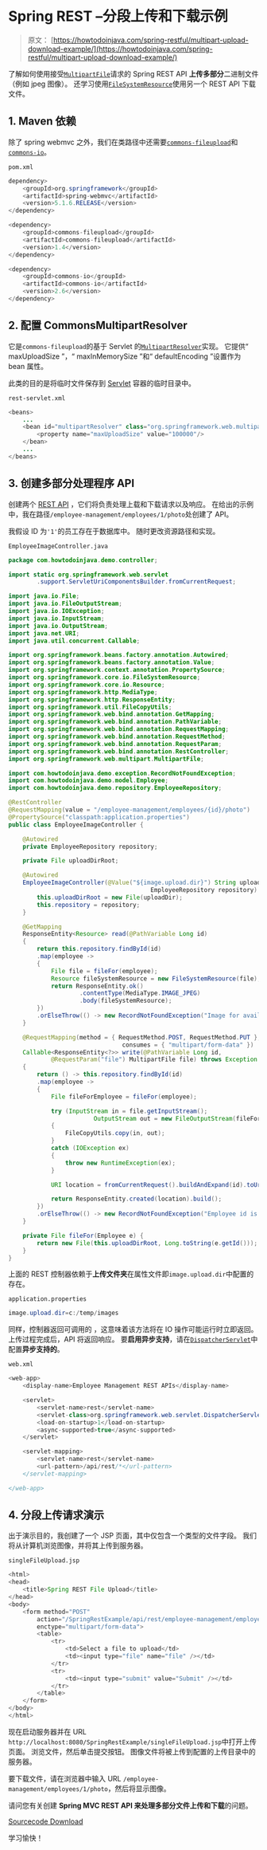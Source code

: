 # Spring REST –分段上传和下载示例

> 原文： [https://howtodoinjava.com/spring-restful/multipart-upload-download-example/](https://howtodoinjava.com/spring-restful/multipart-upload-download-example/)

了解如何使用接受[`MultipartFile`](https://docs.spring.io/spring/docs/current/javadoc-api/org/springframework/web/multipart/MultipartFile.html)请求的 Spring REST API **上传多部分**二进制文件（例如 jpeg 图像）。 还学习使用[`FileSystemResource`](https://docs.spring.io/spring-framework/docs/current/javadoc-api/org/springframework/core/io/FileSystemResource.html)使用另一个 REST API 下载文件。

## 1\. Maven 依赖

除了 spring webmvc 之外，我们在类路径中还需要[`commons-fileupload`](https://mvnrepository.com/artifact/commons-fileupload/commons-fileupload)和[`commons-io`](https://mvnrepository.com/artifact/commons-io/commons-io)。

`pom.xml`

```java
dependency>
	<groupId>org.springframework</groupId>
	<artifactId>spring-webmvc</artifactId>
	<version>5.1.6.RELEASE</version>
</dependency>

<dependency>
	<groupId>commons-fileupload</groupId>
	<artifactId>commons-fileupload</artifactId>
	<version>1.4</version>
</dependency>

<dependency>
	<groupId>commons-io</groupId>
	<artifactId>commons-io</artifactId>
	<version>2.6</version>
</dependency>

```

## 2\. 配置 CommonsMultipartResolver

它是`commons-fileupload`的基于 Servlet 的[`MultipartResolver`](https://docs.spring.io/spring/docs/current/javadoc-api/org/springframework/web/multipart/commons/CommonsMultipartResolver.html)实现。 它提供“ maxUploadSize ”，“ maxInMemorySize ”和“ defaultEncoding ”设置作为 bean 属性。

此类的目的是将临时文件保存到 [Servlet](https://howtodoinjava.com/servlets/complete-java-servlets-tutorial/) 容器的临时目录中。

`rest-servlet.xml`

```java
<beans>
	...
	<bean id="multipartResolver" class="org.springframework.web.multipart.commons.CommonsMultipartResolver">
		<property name="maxUploadSize" value="100000"/>
	</bean>
	...
</beans>

```

## 3\. 创建多部分处理程序 API

创建两个 [REST API](http://restfulapi.net/) ，它们将负责处理上载和下载请求以及响应。 在给出的示例中，我在路径`/employee-management/employees/1/photo`处创建了 API。

我假设 ID 为`'1'`的员工存在于数据库中。 随时更改资源路径和实现。

`EmployeeImageController.java`

```java
package com.howtodoinjava.demo.controller;

import static org.springframework.web.servlet
		.support.ServletUriComponentsBuilder.fromCurrentRequest;

import java.io.File;
import java.io.FileOutputStream;
import java.io.IOException;
import java.io.InputStream;
import java.io.OutputStream;
import java.net.URI;
import java.util.concurrent.Callable;

import org.springframework.beans.factory.annotation.Autowired;
import org.springframework.beans.factory.annotation.Value;
import org.springframework.context.annotation.PropertySource;
import org.springframework.core.io.FileSystemResource;
import org.springframework.core.io.Resource;
import org.springframework.http.MediaType;
import org.springframework.http.ResponseEntity;
import org.springframework.util.FileCopyUtils;
import org.springframework.web.bind.annotation.GetMapping;
import org.springframework.web.bind.annotation.PathVariable;
import org.springframework.web.bind.annotation.RequestMapping;
import org.springframework.web.bind.annotation.RequestMethod;
import org.springframework.web.bind.annotation.RequestParam;
import org.springframework.web.bind.annotation.RestController;
import org.springframework.web.multipart.MultipartFile;

import com.howtodoinjava.demo.exception.RecordNotFoundException;
import com.howtodoinjava.demo.model.Employee;
import com.howtodoinjava.demo.repository.EmployeeRepository;

@RestController
@RequestMapping(value = "/employee-management/employees/{id}/photo")
@PropertySource("classpath:application.properties")
public class EmployeeImageController {

	@Autowired
	private EmployeeRepository repository;

	private File uploadDirRoot;

	@Autowired
	EmployeeImageController(@Value("${image.upload.dir}") String uploadDir, 
										EmployeeRepository repository) {
		this.uploadDirRoot = new File(uploadDir);
		this.repository = repository;
	}

	@GetMapping
	ResponseEntity<Resource> read(@PathVariable Long id) 
	{
		return this.repository.findById(id)
		.map(employee -> 
		{
			File file = fileFor(employee);
			Resource fileSystemResource = new FileSystemResource(file);
			return ResponseEntity.ok()
					.contentType(MediaType.IMAGE_JPEG)
					.body(fileSystemResource);
		})
		.orElseThrow(() -> new RecordNotFoundException("Image for available"));
	}

	@RequestMapping(method = { RequestMethod.POST, RequestMethod.PUT }, 
								consumes = { "multipart/form-data" })
	Callable<ResponseEntity<?>> write(@PathVariable Long id, 
			@RequestParam("file") MultipartFile file) throws Exception 
	{
		return () -> this.repository.findById(id)
		.map(employee -> 
		{
			File fileForEmployee = fileFor(employee);

			try (InputStream in = file.getInputStream(); 
						OutputStream out = new FileOutputStream(fileForEmployee)) 
			{
				FileCopyUtils.copy(in, out);
			} 
			catch (IOException ex) 
			{
				throw new RuntimeException(ex);
			}

			URI location = fromCurrentRequest().buildAndExpand(id).toUri();

			return ResponseEntity.created(location).build();
		})
		.orElseThrow(() -> new RecordNotFoundException("Employee id is not present in database"));
	}

	private File fileFor(Employee e) {
		return new File(this.uploadDirRoot, Long.toString(e.getId()));
	}
}

```

上面的 REST 控制器依赖于**上传文件夹**在属性文件即`image.upload.dir`中配置的存在。

`application.properties`

```java
image.upload.dir=c:/temp/images

```

同样，控制器返回可调用的 **[](https://howtodoinjava.com/java/multi-threading/java-callable-future-example/)**，这意味着该方法将在 IO 操作可能运行时立即返回。 上传过程完成后，API 将返回响应。 要**启用异步支持**，请在[`DispatcherServlet`](https://howtodoinjava.com/spring5/webmvc/spring-dispatcherservlet-tutorial/)中配置**异步支持的**。

`web.xml`

```java
<web-app>
	<display-name>Employee Management REST APIs</display-name>

	<servlet>
		<servlet-name>rest</servlet-name> 
		<servlet-class>org.springframework.web.servlet.DispatcherServlet</servlet-class>
		<load-on-startup>1</load-on-startup>
		<async-supported>true</async-supported>
	</servlet>

	<servlet-mapping>
		<servlet-name>rest</servlet-name>
		<url-pattern>/api/rest/*</url-pattern>
	</servlet-mapping>

</web-app>

```

## 4\. 分段上传请求演示

出于演示目的，我创建了一个 JSP 页面，其中仅包含一个类型的文件字段。 我们将从计算机浏览图像，并将其上传到服务器。

`singleFileUpload.jsp`

```java
<html>
<head>
	<title>Spring REST File Upload</title>
</head>
<body>
	<form method="POST" 
		action="/SpringRestExample/api/rest/employee-management/employees/1/photo"
		enctype="multipart/form-data">
		<table>
			<tr>
				<td>Select a file to upload</td>
				<td><input type="file" name="file" /></td>
			</tr>
			<tr>
				<td><input type="submit" value="Submit" /></td>
			</tr>
		</table>
	</form>
</body>
</html>

```

现在启动服务器并在 URL `http://localhost:8080/SpringRestExample/singleFileUpload.jsp`中打开上传页面。 浏览文件，然后单击提交按钮。 图像文件将被上传到配置的上传目录中的服务器。

要下载文件，请在浏览器中输入 URL `/employee-management/employees/1/photo`，然后将显示图像。

请问您有关创建 **Spring MVC REST API 来处理多部分文件上传和下载**的问题。

[Sourcecode Download](https://howtodoinjava.com/wp-content/downloads/SpringRestMultiPartExample.zip)

学习愉快！